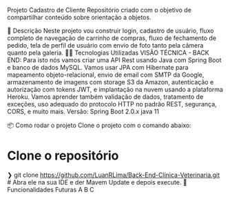 Projeto Cadastro de Cliente
Repositório criado com o objetivo de compartilhar conteúdo sobre orientação a objetos.

🚀 Descrição
Neste projeto vou construir login, cadastro de usuário, fluxo completo de navegação de carrinho de compras, fluxo de fechamento de pedido,
tela de perfil de usuário com envio de foto tanto pela câmera quanto pela galeria.
👨‍💻️ Tecnologias Utilizadas
VISÃO TÉCNICA - BACK END:
Para isto nós vamos criar uma API Rest usando Java com Spring Boot e banco de dados MySQL.
Vamos usar JPA com Hibernate para mapeamento objeto-relacional, envio de email com SMTP da Google, armazenamento de imagens com storage S3 da Amazon,
autenticação e autorização com tokens JWT, e implantação na nuvem usando a plataforma Heroku. Vamos aprender também validação de dados, tratamento de exceções,
uso adequado do protocolo HTTP no padrão REST, segurança, CORS, e muito mais.
Versão: 
Spring Boot 2.0.x
java 11


📦️ Como rodar o projeto
Clone o projeto com o comando abaixo:

  # Clone o repositório
  ❯ git clone https://github.com/LuanRLima/Back-End-Clinica-Veterinaria.git
	# Abra ele na sua IDE e der Mavem Update e depois execute.
🔮 Funcionalidades Futuras
 A
 B
 C

